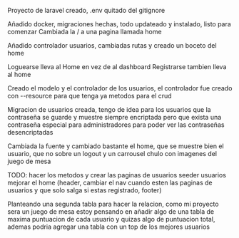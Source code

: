 Proyecto de laravel creado, .env quitado del gitignore

Añadido docker, migraciones hechas, todo updateado y instalado, listo para comenzar
Cambiada la / a una pagina llamada home

Añadido controlador usuarios, cambiadas rutas y creado un boceto del home

Loguearse lleva al Home en vez de al dashboard
Registrarse tambien lleva al home

Creado el modelo y el controlador de los usuarios, el controlador fue creado con --resource para que tenga ya metodos para el crud

Migracion de usuarios creada, tengo de idea para los usuarios que la contraseña se guarde y muestre siempre encriptada pero que exista una contraseña especial para administradores para poder ver las contraseñas desencriptadas

Cambiada la fuente y cambiado bastante el home, que se muestre bien el usuario, que no sobre un logout y un carrousel chulo con imagenes del juego de mesa 

TODO:
hacer los metodos y crear las paginas de usuarios
seeder usuarios
mejorar el home (header, cambiar el nav cuando esten las paginas de usuarios y que solo salga si estas registrado, footer)

Planteando una segunda tabla para hacer la relacion, como mi proyecto sera un juego de mesa estoy pensando en añadir algo de una tabla de maxima puntuacion de cada usuario y quizas algo de puntuacion total, ademas podria agregar una tabla con un top de los mejores usuarios
